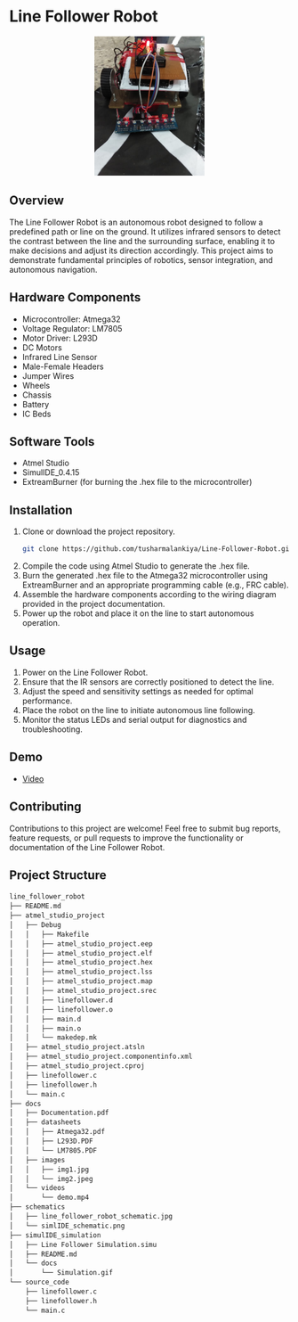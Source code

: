 # Line Follower Robot

<p style="text-align:center">
<img src="./docs/images/img1.jpg" alt="Line Follower Robot" height="250">
</p>


## Overview

The Line Follower Robot is an autonomous robot designed to follow a predefined path or line on the ground. It utilizes infrared sensors to detect the contrast between the line and the surrounding surface, enabling it to make decisions and adjust its direction accordingly. This project aims to demonstrate fundamental principles of robotics, sensor integration, and autonomous navigation.

## Hardware Components

- Microcontroller: Atmega32
- Voltage Regulator: LM7805
- Motor Driver: L293D
- DC Motors
- Infrared Line Sensor
- Male-Female Headers
- Jumper Wires
- Wheels
- Chassis
- Battery
- IC Beds

## Software Tools

- Atmel Studio
- SimulIDE_0.4.15
- ExtreamBurner (for burning the .hex file to the microcontroller)

## Installation

1. Clone or download the project repository.
    ```bash
    git clone https://github.com/tusharmalankiya/Line-Follower-Robot.git
    ```
2. Compile the code using Atmel Studio to generate the .hex file.
3. Burn the generated .hex file to the Atmega32 microcontroller using ExtreamBurner and an appropriate programming cable (e.g., FRC cable).
4. Assemble the hardware components according to the wiring diagram provided in the project documentation.
5. Power up the robot and place it on the line to start autonomous operation.

## Usage

1. Power on the Line Follower Robot.
2. Ensure that the IR sensors are correctly positioned to detect the line.
3. Adjust the speed and sensitivity settings as needed for optimal performance.
4. Place the robot on the line to initiate autonomous line following.
5. Monitor the status LEDs and serial output for diagnostics and troubleshooting.

## Demo

- [Video](./docs/videos/demo.mp4)

## Contributing

Contributions to this project are welcome! Feel free to submit bug reports, feature requests, or pull requests to improve the functionality or documentation of the Line Follower Robot.


## Project Structure

```bash
line_follower_robot
├── README.md
├── atmel_studio_project
│   ├── Debug
│   │   ├── Makefile
│   │   ├── atmel_studio_project.eep
│   │   ├── atmel_studio_project.elf
│   │   ├── atmel_studio_project.hex
│   │   ├── atmel_studio_project.lss
│   │   ├── atmel_studio_project.map
│   │   ├── atmel_studio_project.srec
│   │   ├── linefollower.d
│   │   ├── linefollower.o
│   │   ├── main.d
│   │   ├── main.o
│   │   └── makedep.mk
│   ├── atmel_studio_project.atsln
│   ├── atmel_studio_project.componentinfo.xml
│   ├── atmel_studio_project.cproj
│   ├── linefollower.c
│   ├── linefollower.h
│   └── main.c
├── docs
│   ├── Documentation.pdf
│   ├── datasheets
│   │   ├── Atmega32.pdf
│   │   ├── L293D.PDF
│   │   └── LM7805.PDF
│   ├── images
│   │   ├── img1.jpg
│   │   └── img2.jpeg
│   └── videos
│       └── demo.mp4
├── schematics
│   ├── line_follower_robot_schematic.jpg
│   └── simlIDE_schematic.png
├── simulIDE_simulation
│   ├── Line Follower Simulation.simu
│   ├── README.md
│   └── docs
│       └── Simulation.gif
└── source_code
    ├── linefollower.c
    ├── linefollower.h
    └── main.c
```